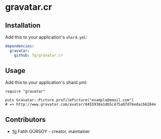 # gravatar.cr

## Installation

Add this to your application's `shard.yml`:

```yaml
dependencies:
  gravatar:
    github: fg/gravatar.cr
```

## Usage
Add this to your application's shard.yml:

```crystal
require "gravatar"

puts Gravatar::Picture.profilePicture("example@email.com")
# => http://www.gravatar.com/avatar/8455938a1db5c475a87d76edacb6284e
```

## Contributors

- [fg](https://github.com/fg) Fatih GÜRSOY - creator, maintainer
